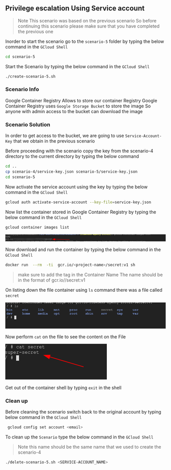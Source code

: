 ##  Privilege escalation Using Service account

> Note This scenario was based on the previous scenario So before continuing this scenario please make sure that you have completed the previous one 

Inorder to start the scenario go to the `scenario-5` folder by typing the below command in the  `GCloud Shell`

``` bash
cd scenario-5
```
Start the Scenario by typing the below command in the  `GCloud Shell`

``` bash
./create-scenario-5.sh
```

### Scenario Info

Google Container Registry Allows to store our container Registry Google Container Registry uses `Google Storage Bucket` to store the image So anyone with admin access to the bucket can download the image

### Scenario Solution

In order to get access to the bucket, we are going to use `Service-Account-Key` that we obtain in the previous scenario

Before proceeding with the scenario copy the key from the scenario-4 directory to the current directory by typing the below command

``` bash
cd ..
cp scenario-4/service-key.json scenario-5/service-key.json
cd scenario-5
```

Now activate the service account using the key by typing the below command in the  `GCloud Shell`


``` bash
gcloud auth activate-service-account --key-file=service-key.json

```

Now list the container stored in Google Container Registry by typing the below  command in the  `GCloud Shell`

``` bash
gcloud container images list
```

![scenario-5a](images/scenario-5a.png)


Now download and run the container by typing the below command in the  `GCloud Shell`

```  bash
docker run  --rm  -ti  gcr.io/<project-name>/secret:v1 sh
```

> make sure to add the tag in the Container Name The name should be in the format of gcr.io/<project-name>/secret:v1

On listing down the file container using `ls` command there was a file called `secret`


![scenario-5a](images/scenario-5b.png)

Now perform `cat` on the file  to see the content on the File

![scenario-5c](images/scenario-5c.png)

Get out of the container shell by typing `exit` in the shell

### Clean up

Before cleaning the scenario switch back to the original account by typing below command in the  `GCloud Shell`


``` bash
 gcloud config set account <email>

```

To clean up the `Scenario` type the below command in the  `GCloud Shell`

> Note this name should be the same name that we used to create the scenario-4

``` bash
./delete-scenario-5.sh <SERVICE-ACCOUNT_NAME>
```



